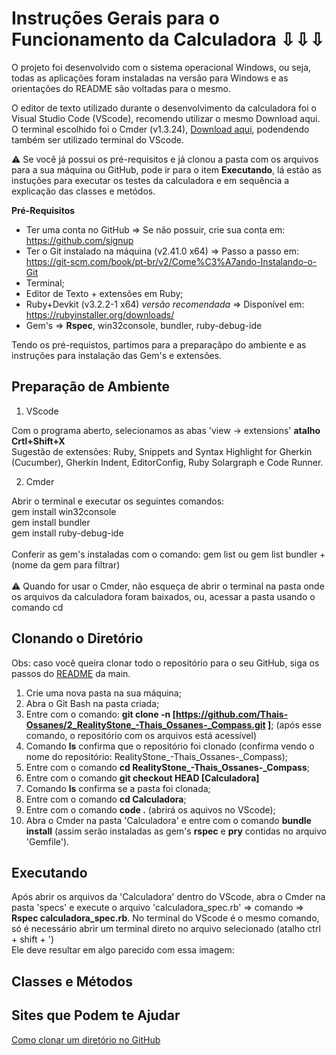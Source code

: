# Instruções Gerais para o Funcionamento da Calculadora ⇩⇩⇩ #

<p>
O projeto foi desenvolvido com o sistema operacional Windows, ou seja, todas as aplicações foram instaladas na versão para Windows e as orientações do README são voltadas para o mesmo.
</p>
<p>
O editor de texto utilizado durante o desenvolvimento da calculadora foi o Visual Studio Code (VScode), recomendo utilizar o mesmo <a herf="https://code.visualstudio.com/">Download aqui</a>. O terminal escolhido foi o Cmder (v1.3.24), <a href="https://github.com/cmderdev/cmder/releases/tag/v1.3.24">Download aqui</a>, podendendo também ser utilizado terminal do VScode.
</p>

⚠️ Se você já possui os pré-requisitos e já clonou a pasta com os arquivos para a sua máquina ou GitHub, pode ir para o item **Executando**, lá estão as instuções para executar os testes da calculadora e em sequência a explicação das classes e metódos.

 **Pré-Requisitos**

* Ter uma conta no GitHub => Se não possuir, crie sua conta em: <https://github.com/signup> 
* Ter o Git instalado na máquina (v2.41.0 x64) => Passo a passo em: <https://git-scm.com/book/pt-br/v2/Come%C3%A7ando-Instalando-o-Git>
* Terminal;
* Editor de Texto + extensões em Ruby;
* Ruby+Devkit (v3.2.2-1 x64) _versão recomendada_ => Disponível em: <https://rubyinstaller.org/downloads/>
* Gem's => **Rspec**, win32console, bundler, ruby-debug-ide

Tendo os pré-requistos, partimos para a preparaçãpo do ambiente e as instruções para instalação das Gem's e extensões. 

## Preparação de Ambiente ##

1. VScode

Com o programa aberto, selecionamos as abas 'view -> extensions' **atalho Crtl+Shift+X** <br>
Sugestão de extensões: Ruby, Snippets and Syntax Highlight for Gherkin (Cucumber), Gherkin Indent, EditorConfig, Ruby Solargraph e Code Runner.

2. Cmder

Abrir o terminal e executar os seguintes comandos: <br>
gem install win32console<br>
gem install bundler<br>
gem install ruby-debug-ide <br>
<br>
Conferir as gem's instaladas com o comando: gem list ou gem list bundler + (nome da gem para filtrar) <br> <br>
⚠️ Quando for usar o Cmder, não esqueça de abrir o terminal na pasta onde os arquivos da calculadora foram baixados, ou, acessar a pasta usando o comando cd

## Clonando o Diretório ##
Obs: caso você queira clonar todo o repositório para o seu GitHub, siga os passos do [README](../README.md) da main. 
1. Crie uma nova pasta na sua máquina;
2. Abra o Git Bash na pasta criada;
3. Entre com o comando: **git clone -n [https://github.com/Thais-Ossanes/2_RealityStone_-Thais_Ossanes-_Compass.git ]**;
(após esse comando, o repositório com os arquivos está acessível)
4. Comando **ls** confirma que o repositório foi clonado (confirma vendo o nome do repositório: RealityStone_-Thais_Ossanes-_Compass);
5. Entre com o comando **cd RealityStone_-Thais_Ossanes-_Compass**;
6. Entre com o comando **git checkout HEAD [Calculadora]**
7. Comando **ls** confirma se a pasta foi clonada;
8. Entre com o comando **cd Calculadora**;
9. Entre com o comando **code .** (abrirá os aquivos no VScode);
10. Abra o Cmder na pasta 'Calculadora' e entre com o comando **bundle install** (assim serão instaladas as gem's **rspec**  e **pry** contidas no arquivo 'Gemfile').

## Executando ##

Após abrir os arquivos da 'Calculadora' dentro do VScode, abra o Cmder na pasta 'specs' e execute o arquivo 'calculadora_spec.rb' => comando => **Rspec calculadora_spec.rb**. No terminal do VScode é o mesmo comando, só é necessário abrir um terminal direto no arquivo selecionado (atalho ctrl + shift + ')
<br>
Ele deve resultar em algo parecido com essa imagem: 

## Classes e Métodos ##




## Sites que Podem te Ajudar ##

<a href="https://carlos-augusto-roque.medium.com/clonagem-de-repositório-no-github-como-clonar-apenas-uma-pasta-ou-um-arquivo-de-um-repositório-9baaad5ea3d8#:~:text=Execute%20o%20comando%20%3A%20git%20checkout,apenas%20a%20pasta%20“pages”.">Como clonar um diretório no GitHub</a>
